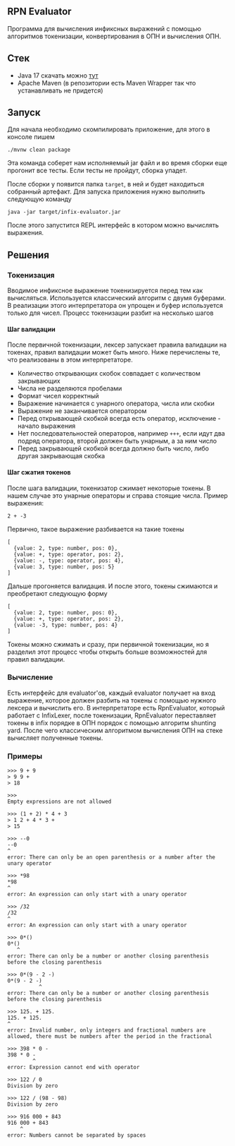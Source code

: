 ## RPN Evaluator

Программа для вычисления инфиксных выражений с помощью алгоритмов токенизации, конвертирования в ОПН и вычисления ОПН.

## Стек

- Java 17 скачать можно [тут](https://www.oracle.com/java/technologies/javase/jdk17-archive-downloads.html)
- Apache Maven (в репозитории есть Maven Wrapper так что устанавливать не придется)

## Запуск

Для начала необходимо скомпилировать приложение, для этого в консоле пишем

```text
./mvnw clean package
```

Эта команда соберет нам исполняемый jar файл и во время сборки еще прогонит все тесты. Если тесты не пройдут, сборка упадет.

После сборки у появится папка `target`, в ней и будет находиться собранный артефакт. Для запуска приложения нужно выполнить следующую команду

```text
java -jar target/infix-evaluator.jar
```

После этого запустится REPL интерфейс в котором можно вычислять выражения.

## Решения

### Токенизация

Вводимое инфиксное выражение токенизируется перед тем как вычисляться. Используется классический алгоритм с двумя буферами. В реализации этого
интерпретатора он упрощен и буфер используется только для чисел. Процесс токенизации разбит на несколько шагов

#### Шаг валидации

После первичной токенизации, лексер запускает правила валидации на токенах, правил валидации может быть много. Ниже перечислены те, что
реализованы в этом интерпретаторе.

- Количество открывающих скобок совпадает с количеством закрывающих
- Числа не разделяются пробелами
- Формат чисел корректный
- Выражение начинается с унарного оператора, числа или скобки
- Выражение не заканчивается оператором
- Перед открывающей скобкой всегда есть оператор, исключение - начало выражения
- Нет последовательностей операторов, например `+++`, если идут два подряд оператора, второй должен быть унарным, а за ним число
- Перед закрывающей скобкой всегда должно быть число, либо другая закрывающая скобка

#### Шаг сжатия токенов

После шага валидации, токенизатор сжимает некоторые токены. В нашем случае это унарные операторы и справа стоящие числа. Пример выражения:

```text
2 + -3
```

Первично, такое выражение разбивается на такие токены

```text
[
  {value: 2, type: number, pos: 0},
  {value: +, type: operator, pos: 2},
  {value: -, type: operator, pos: 4},
  {value: 3, type: number, pos: 5}
]
```

Дальше прогоняется валидация. И после этого, токены сжимаются и преобретают следующую форму

```text
[
  {value: 2, type: number, pos: 0},
  {value: +, type: operator, pos: 2},
  {value: -3, type: number, pos: 4}
]
```

Токены можно сжимать и сразу, при первичной токенизации, но я разделил этот процесс чтобы открыть больше возможностей для правил валидации.

### Вычисление

Есть интерфейс для evaluator'ов, каждый evaluator получает на вход выражение, которое должен разбить на токены с помощью нужного лексера и
вычислить его. В интерпретаторе есть RpnEvaluator, который работает с InfixLexer, после токенизации, RpnEvaluator переставляет токены в infix
порядке в ОПН порядок с помощью алгоритм shunting yard. После чего классическим алгоритмом вычисления ОПН на стеке вычисляет полученные токены.

### Примеры

```text
>>> 9 + 9
> 9 9 +
> 18

>>>
Empty expressions are not allowed

>>> (1 + 2) * 4 + 3
> 1 2 + 4 * 3 +
> 15

>>> --0
--0
^
error: There can only be an open parenthesis or a number after the unary operator

>>> *98
*98
^
error: An expression can only start with a unary operator

>>> /32
/32
^
error: An expression can only start with a unary operator

>>> 0*()
0*()
   ^
error: There can only be a number or another closing parenthesis before the closing parenthesis

>>> 0*(9 - 2 -)
0*(9 - 2 -)
          ^
error: There can only be a number or another closing parenthesis before the closing parenthesis

>>> 125. + 125.
125. + 125.
^
error: Invalid number, only integers and fractional numbers are allowed, there must be numbers after the period in the fractional

>>> 398 * 0 -
398 * 0 -
        ^
error: Expression cannot end with operator

>>> 122 / 0
Division by zero

>>> 122 / (98 - 98)
Division by zero

>>> 916 000 + 843
916 000 + 843
    ^
error: Numbers cannot be separated by spaces
```

